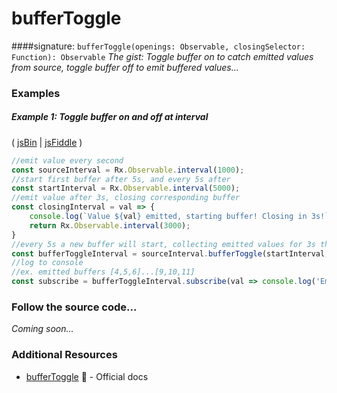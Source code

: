 # bufferToggle
####signature: `bufferToggle(openings: Observable, closingSelector: Function): Observable`
*The gist: Toggle buffer on to catch emitted values from source, toggle buffer off to emit buffered values...*


### Examples

##### Example 1: Toggle buffer on and off at interval

( [jsBin](http://jsbin.com/relavezugo/edit?js,console) | [jsFiddle](https://jsfiddle.net/btroncone/6ad3w3wf/) )

```js
//emit value every second
const sourceInterval = Rx.Observable.interval(1000);
//start first buffer after 5s, and every 5s after
const startInterval = Rx.Observable.interval(5000);
//emit value after 3s, closing corresponding buffer
const closingInterval = val => {
	console.log(`Value ${val} emitted, starting buffer! Closing in 3s!`)
	return Rx.Observable.interval(3000);
}
//every 5s a new buffer will start, collecting emitted values for 3s then emitting buffered values
const bufferToggleInterval = sourceInterval.bufferToggle(startInterval, closingInterval);
//log to console
//ex. emitted buffers [4,5,6]...[9,10,11]
const subscribe = bufferToggleInterval.subscribe(val => console.log('Emitted Buffer:', val));
```

### Follow the source code...
*Coming soon...*


### Additional Resources
* [bufferToggle](http://reactivex.io/rxjs/class/es6/Observable.js~Observable.html#instance-method-bufferToggle) :newspaper: - Official docs